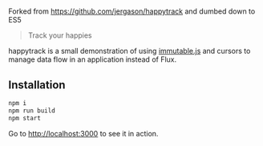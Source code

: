 #

Forked from https://github.com/jergason/happytrack and dumbed down to ES5

> Track your happies

happytrack is a small demonstration of using [immutable.js](https://github.com/facebook/immutable-js)
and cursors to manage data flow in an application instead of Flux.

## Installation

```bash
npm i
npm run build
npm start
```

Go to [http://localhost:3000](http://localhost:3000) to see it in action.

